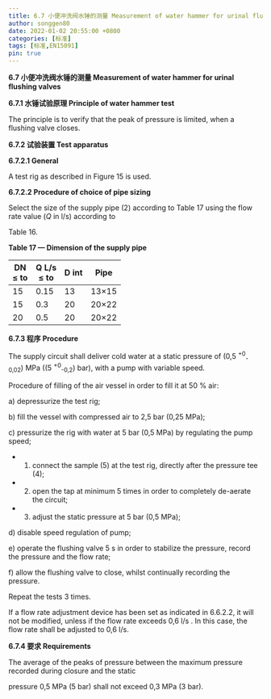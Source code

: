 ```yaml
---
title: 6.7 小便冲洗阀水锤的测量 Measurement of water hammer for urinal flushing valves
author: songgen80
date: 2022-01-02 20:55:00 +0800
categories: [标准]
tags: [标准,EN15091]
pin: true
---
```


**6.7 小便冲洗阀水锤的测量 Measurement of water hammer for urinal flushing valves**

**6.7.1  水锤试验原理 Principle of water hammer test**

The principle is to verify that the peak of pressure is limited, when a flushing valve closes.

**6.7.2 试验装置 Test apparatus**

**6.7.2.1 General**

A test rig as described in Figure 15 is used.

**6.7.2.2 Procedure of choice of pipe sizing**

Select the size of the supply pipe (2) according to Table 17 using the flow rate value (*Q* in l/s) according to 

Table 16.

**Table 17 — Dimension of the supply pipe**

| DN<br>≤ to | Q L/s<br/>≤ to | D int | Pipe  |
| ---------- | -------------- | ----- | ----- |
| 15         | 0.15           | 13    | 13×15 |
| 15         | 0.3            | 20    | 20×22 |
| 20         | 0.5            | 20    | 20×22 |

**6.7.3 程序 Procedure**

The supply circuit shall deliver cold water at a static pressure of (0,5 <sup>+0</sup><sub>-0,02</sub>) MPa ((5 <sup>+0</sup><sub>-0,2</sub>) bar), with a pump with variable speed.

Procedure of filling of the air vessel in order to fill it at 50 % air:

a) depressurize the test rig;

b) fill the vessel with compressed air to 2,5 bar (0,25 MPa);

c) pressurize the rig with water at 5 bar (0,5 MPa) by regulating the pump speed;

- 1) connect the sample (5) at the test rig, directly after the pressure tee (4);
- 2) open the tap at minimum 5 times in order to completely de-aerate the circuit;
- 3) adjust the static pressure at 5 bar (0,5 MPa);

d) disable speed regulation of pump;

e) operate the flushing valve 5 s in order to stabilize the pressure, record the pressure and the flow rate;

f) allow the flushing valve to close, whilst continually recording the pressure.

Repeat the tests 3 times.

If a flow rate adjustment device has been set as indicated in 6.6.2.2, it will not be modified, unless if the flow rate exceeds 0,6 l/s . In this case, the flow rate shall be adjusted to 0,6 l/s.

**6.7.4 要求 Requirements**

The average of the peaks of pressure between the maximum pressure recorded during closure and the static 

pressure 0,5 MPa (5 bar) shall not exceed 0,3 MPa (3 bar).